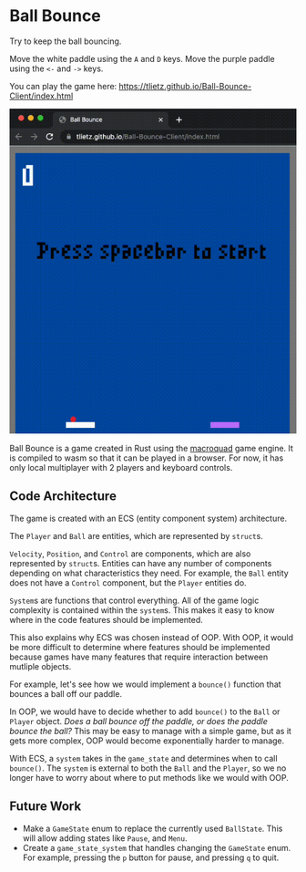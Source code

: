 # Ball Bounce 

Try to keep the ball bouncing.

Move the white paddle using the `A` and `D` keys. 
Move the purple paddle using the `<-` and `->` keys.

You can play the game here: https://tlietz.github.io/Ball-Bounce-Client/index.html

![bounce out gif](media/ball_bounce_first.gif)


Ball Bounce is a game created in Rust using the [macroquad](https://github.com/not-fl3/macroquad) game engine.
It is compiled to wasm so that it can be played in a browser. For now, it has only local multiplayer with 2 players and keyboard controls.


## Code Architecture

The game is created with an ECS (entity component system) architecture.

The `Player` and `Ball` are entities, which are represented by `struct`s.

`Velocity`, `Position`, and `Control` are components, which are also represented by `struct`s. Entities can have any number of components depending on what characteristics they need. For example, the `Ball` entity does not have a `Control` component, but the `Player` entities do.

`System`s are functions that control everything.
All of the game logic complexity is contained within the `system`s. This makes it easy to know where in the code features should be implemented. 

This also explains why ECS was chosen instead of OOP. With OOP, it would be more difficult to determine where features should be implemented because games have many features that require interaction between mutliple objects. 

For example, let's see how we would implement a `bounce()` function that bounces a ball off our paddle. 

In OOP, we would have to decide whether to add `bounce()` to the `Ball` or `Player` object. *Does a ball bounce off the paddle, or does the paddle bounce the ball?* This may be easy to manage with a simple game, but as it gets more complex, OOP would become exponentially harder to manage.

With ECS, a `system` takes in the `game_state` and determines when to call `bounce()`. 
The `system` is external to both the `Ball` and the `Player`, so we no longer have to worry about where to put methods like we would with OOP.

## Future Work

- Make a `GameState` enum to replace the currently used `BallState`. This will allow adding states like `Pause`, and `Menu`. 
- Create a `game_state_system` that handles changing the `GameState` enum.
For example, pressing the `p` button for pause, and pressing `q` to quit. 
